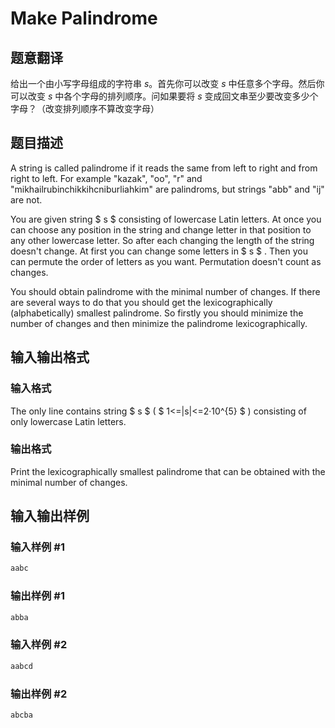 # Make Palindrome

## 题意翻译

给出一个由小写字母组成的字符串 $s$。首先你可以改变 $s$ 中任意多个字母。然后你可以改变 $s$ 中各个字母的排列顺序。问如果要将 $s$ 变成回文串至少要改变多少个字母？（改变排列顺序不算改变字母）

## 题目描述

A string is called palindrome if it reads the same from left to right and from right to left. For example "kazak", "oo", "r" and "mikhailrubinchikkihcniburliahkim" are palindroms, but strings "abb" and "ij" are not.

You are given string $ s $ consisting of lowercase Latin letters. At once you can choose any position in the string and change letter in that position to any other lowercase letter. So after each changing the length of the string doesn't change. At first you can change some letters in $ s $ . Then you can permute the order of letters as you want. Permutation doesn't count as changes.

You should obtain palindrome with the minimal number of changes. If there are several ways to do that you should get the lexicographically (alphabetically) smallest palindrome. So firstly you should minimize the number of changes and then minimize the palindrome lexicographically.

## 输入输出格式

### 输入格式

The only line contains string $ s $ ( $ 1<=|s|<=2·10^{5} $ ) consisting of only lowercase Latin letters.

### 输出格式

Print the lexicographically smallest palindrome that can be obtained with the minimal number of changes.

## 输入输出样例

### 输入样例 #1

```cpp
aabc

```
### 输出样例 #1

```cpp
abba

```
### 输入样例 #2

```cpp
aabcd

```
### 输出样例 #2

```cpp
abcba

```
